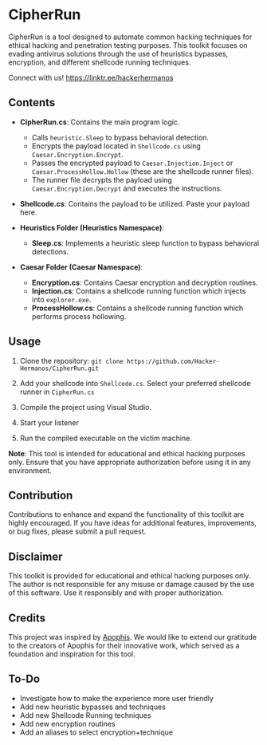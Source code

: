 # CipherRun

CipherRun is a tool designed to automate common hacking techniques for ethical hacking and penetration testing purposes. This toolkit focuses on evading antivirus solutions through the use of heuristics bypasses, encryption, and different shellcode running techniques.

Connect with us! https://linktr.ee/hackerhermanos

## Contents

- **CipherRun.cs**: Contains the main program logic.
  - Calls `heuristic.Sleep` to bypass behavioral detection.
  - Encrypts the payload located in `Shellcode.cs` using `Caesar.Encryption.Encrypt`.
  - Passes the encrypted payload to `Caesar.Injection.Inject` or `Caesar.ProcessHollow.Hollow` (these are the shellcode runner files).
  - The runner file decrypts the payload using `Caesar.Encryption.Decrypt` and executes the instructions.

- **Shellcode.cs**: Contains the payload to be utilized. Paste your payload here.

- **Heuristics Folder (Heuristics Namespace)**:
  - **Sleep.cs**: Implements a heuristic sleep function to bypass behavioral detections.

- **Caesar Folder (Caesar Namespace)**:
  - **Encryption.cs**: Contains Caesar encryption and decryption routines.
  - **Injection.cs**: Contains a shellcode running function which injects into `explorer.exe`.
  - **ProcessHollow.cs**: Contains a shellcode running function which performs process hollowing.

## Usage

1. Clone the repository: `git clone https://github.com/Hacker-Hermanos/CipherRun.git`

2. Add your shellcode into `Shellcode.cs`. Select your preferred shellcode runner in `CipherRun.cs`

3. Compile the project using Visual Studio.

4. Start your listener

5. Run the compiled executable on the victim machine.

**Note**: This tool is intended for educational and ethical hacking purposes only. Ensure that you have appropriate authorization before using it in any environment.

## Contribution

Contributions to enhance and expand the functionality of this toolkit are highly encouraged. If you have ideas for additional features, improvements, or bug fixes, please submit a pull request.

## Disclaimer

This toolkit is provided for educational and ethical hacking purposes only. The author is not responsible for any misuse or damage caused by the use of this software. Use it responsibly and with proper authorization.

## Credits

This project was inspired by [Apophis](https://github.com/tasox/Apophis). We would like to extend our gratitude to the creators of Apophis for their innovative work, which served as a foundation and inspiration for this tool.

## To-Do

- Investigate how to make the experience more user friendly
- Add new heuristic bypasses and techniques
- Add new Shellcode Running techniques
- Add new encryption routines
- Add an aliases to select encryption+technique
